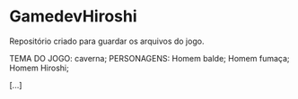 # GamedevHiroshi

Repositório criado para guardar os arquivos do jogo.

TEMA DO JOGO: 
	caverna;
PERSONAGENS: 
	Homem balde;
	Homem fumaça;
	Homem Hiroshi;

[...]

